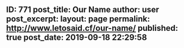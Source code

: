 ---
---
ID: 771
post_title: Our Name
author: user
post_excerpt:
layout: page
permalink: http://www.letosaid.cf/our-name/
published: true
post_date: 2019-09-18 22:29:58
---